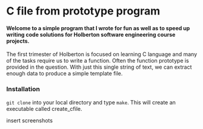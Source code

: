 # C file from prototype program

#### Welcome to a simple program that I wrote for fun as well as to speed up writing code solutions for Holberton software engineering course projects.
The first trimester of Holberton is focused on learning C language and many of the tasks require us to write a function. Often the function prototype is provided in the question. With just this single string of text, we can extract enough data to produce a simple template file.

### Installation
`git clone` into your local directory and type `make`. This will create an executable called create_cfile.

insert screenshots
